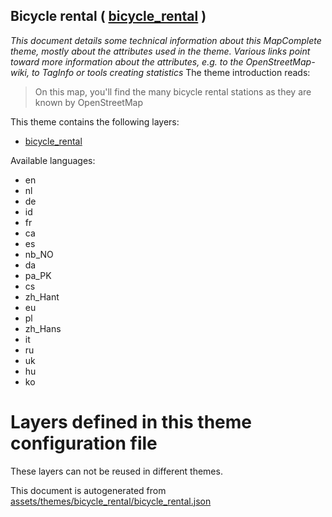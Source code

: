 [//]: # (WARNING: this file is automatically generated. Please find the sources at the bottom and edit those sources)

## Bicycle rental ( [bicycle_rental](https://mapcomplete.org/bicycle_rental) )
_This document details some technical information about this MapComplete theme, mostly about the attributes used in the theme. Various links point toward more information about the attributes, e.g. to the OpenStreetMap-wiki, to TagInfo or tools creating statistics_
The theme introduction reads:

> On this map, you'll find the many bicycle rental stations as they are known by OpenStreetMap

This theme contains the following layers:

 - [bicycle_rental](../Layers/bicycle_rental.md)

Available languages:

 - en
 - nl
 - de
 - id
 - fr
 - ca
 - es
 - nb_NO
 - da
 - pa_PK
 - cs
 - zh_Hant
 - eu
 - pl
 - zh_Hans
 - it
 - ru
 - uk
 - hu
 - ko

# Layers defined in this theme configuration file
These layers can not be reused in different themes.


This document is autogenerated from [assets/themes/bicycle_rental/bicycle_rental.json](https://github.com/pietervdvn/MapComplete/blob/develop/assets/themes/bicycle_rental/bicycle_rental.json)
